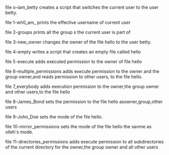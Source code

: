 file o-iam_betty creates a script that switches the current user to the user betty.

file 1-wh0_am_ prints the effective username of current user

file 2-groups prints all the group s the current user is part of

file 3-new_owner changes the owner of the file hello to the user betty.

file 4-empty writes a script that creates an empty file called hello

file 5-execute adds executed permission to the owner of file hello

file 6-multiple_permissions adds execute permission to the owner and the group owner,and reads permission to other users, to the file hello.

file 7_everybody adds execution permission to the owner,the group owner and other users,to the file hello

file 8-James_Bond sets the permission to the file hello asowner,group,other users

file 9-John_Doe sets the mode of the file hello.

file 10-mirror_permissions sets the mode of the file hello the sanme as olleh's mode.

file 11-directories_permissions adds execute permission to all subdirectories of the current directory for the owner,the group owner  and all other users




